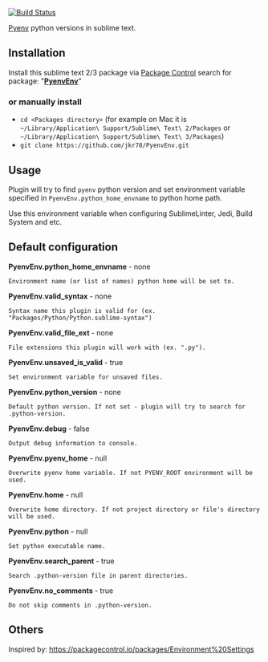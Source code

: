 [![Build Status](https://travis-ci.org/jkr78/PyenvEnv.svg)](https://travis-ci.org/jkr78/PyenvEnv)

[Pyenv](https://github.com/pyenv/) python versions in sublime text.

## Installation

Install this sublime text 2/3 package via [Package Control](https://packagecontrol.io/) search for package: "[**PyenvEnv**](https://packagecontrol.io/packages/PyenvEnv)"

### or manually install

- `cd <Packages directory>`   (for example on Mac it is `~/Library/Application\ Support/Sublime\ Text\ 2/Packages` or `~/Library/Application\ Support/Sublime\ Text\ 3/Packages`)
- `git clone https://github.com/jkr78/PyenvEnv.git`

## Usage

Plugin will try to find `pyenv` python version and set environment variable specified in `PyenvEnv.python_home_envname` to python home path.

Use this environment variable when configuring SublimeLinter, Jedi, Build System and etc.

## Default configuration

**PyenvEnv.python_home_envname** - none

`Environment name (or list of names) python home will be set to.`

**PyenvEnv.valid_syntax** - none

`Syntax name this plugin is valid for (ex. "Packages/Python/Python.sublime-syntax")`

**PyenvEnv.valid_file_ext** - none

`File extensions this plugin will work with (ex. ".py").`

**PyenvEnv.unsaved_is_valid** - true

`Set environment variable for unsaved files.`

**PyenvEnv.python_version** - none

`Default python version. If not set - plugin will try to search for .python-version.`

**PyenvEnv.debug** - false

`Output debug information to console.`

**PyenvEnv.pyenv_home** - null

`Overwrite pyenv home variable. If not PYENV_ROOT environment will be used.`

**PyenvEnv.home** - null

`Overwrite home directory. If not project directory or file's directory will be used.`

**PyenvEnv.python** - null

`Set python executable name.`

**PyenvEnv.search_parent** - true

`Search .python-version file in parent directories.`

**PyenvEnv.no_comments** - true

`Do not skip comments in .python-version.`

## Others

Inspired by: https://packagecontrol.io/packages/Environment%20Settings
